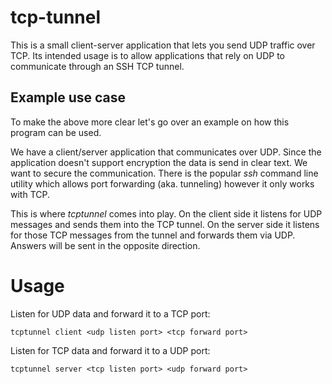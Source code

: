 # tcp-tunnel
This is a small client-server application that lets you send UDP traffic over TCP. Its intended usage is to allow applications that rely on UDP to communicate through an SSH TCP tunnel.

## Example use case
To make the above more clear let's go over an example on how this program can be used. 

We have a client/server application that communicates over UDP. Since the application doesn't support encryption the data is send in clear text.
We want to secure the communication. There is the popular *ssh* command line utility which allows port forwarding (aka. tunneling) however it only works with TCP.

This is where *tcptunnel* comes into play. On the client side it listens for UDP messages and sends them into the TCP tunnel. On the server side it listens for those TCP messages from the tunnel and forwards them via UDP. Answers will be sent in the opposite direction.

# Usage
Listen for UDP data and forward it to a TCP port:
```
tcptunnel client <udp listen port> <tcp forward port>
```
Listen for TCP data and forward it to a UDP port:
```
tcptunnel server <tcp listen port> <udp forward port>
```